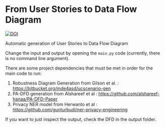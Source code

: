 # From User Stories to Data Flow Diagram


[![DOI](https://zenodo.org/badge/DOI/10.5281/zenodo.5801351.svg)](https://doi.org/10.5281/zenodo.5801351)


Automatic generation of User Stories to Data Flow Diagram

Change the input and output by opening the `main.py` code (currently, there is no command line argument).


There are some project dependencies that must be met in order for the main code to run:

1. Robustness Diagram Generation from Gilson et al. : https://bitbucket.org/mde4asd/ucscenario-gen
2. PA-DFD generation from Alshareef et al : https://github.com/alshareef-hanaa/PA-DFD-Paper
3. Privacy NER model from Herwanto et al : https://github.com/gunturbudi/ner-privacy-engineering

If you want to just inspect the output, check the DFD in the output folder. 
